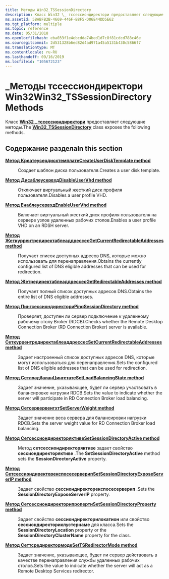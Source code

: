 ```yaml
---
title: Методы Win32_TSSessionDirectory
description: Класс Win32 \_ тссессиондиректори предоставляет следующие методы.
ms.assetid: 5BABFB2B-4669-446F-B8F5-D06E44DD5E62
ms.tgt_platform: multiple
ms.topic: reference
ms.date: 05/31/2018
ms.openlocfilehash: eba033f1e4ebcdda74bed1d7c8f81cdcd788c46e
ms.sourcegitcommit: 2d531328b6ed82d4ad971a45a5131b430c5866f7
ms.translationtype: MT
ms.contentlocale: ru-RU
ms.lasthandoff: 09/16/2019
ms.locfileid: "105672123"
---
```

# <a name="win32_tssessiondirectory-methods"></a><span data-ttu-id="5c767-103">\_Методы тссессиондиректори Win32</span><span class="sxs-lookup"><span data-stu-id="5c767-103">Win32\_TSSessionDirectory Methods</span></span>

<span data-ttu-id="5c767-104">Класс [**Win32 \_ тссессиондиректори**](win32-tssessiondirectory.md) предоставляет следующие методы.</span><span class="sxs-lookup"><span data-stu-id="5c767-104">The [**Win32\_TSSessionDirectory**](win32-tssessiondirectory.md) class exposes the following methods.</span></span>

## <a name="in-this-section"></a><span data-ttu-id="5c767-105">Содержание раздела</span><span class="sxs-lookup"><span data-stu-id="5c767-105">In this section</span></span>

<dl> <dt>

[<span data-ttu-id="5c767-106">**Метод Креатеусердисктемплате**</span><span class="sxs-lookup"><span data-stu-id="5c767-106">**CreateUserDiskTemplate method**</span></span>](createuserdisktemplate-win32-tssessiondirectory.md)
</dt> <dd>

<span data-ttu-id="5c767-107">Создает шаблон диска пользователя.</span><span class="sxs-lookup"><span data-stu-id="5c767-107">Creates a user disk template.</span></span>

</dd> <dt>

[<span data-ttu-id="5c767-108">**Метод Дисаблеусервхд**</span><span class="sxs-lookup"><span data-stu-id="5c767-108">**DisableUserVhd method**</span></span>](disableuservhd-win32-tssessiondirectory.md)
</dt> <dd>

<span data-ttu-id="5c767-109">Отключает виртуальный жесткий диск профиля пользователя.</span><span class="sxs-lookup"><span data-stu-id="5c767-109">Disables a user profile VHD.</span></span>

</dd> <dt>

[<span data-ttu-id="5c767-110">**Метод Енаблеусервхд**</span><span class="sxs-lookup"><span data-stu-id="5c767-110">**EnableUserVhd method**</span></span>](enableuservhd-win32-tssessiondirectory.md)
</dt> <dd>

<span data-ttu-id="5c767-111">Включает виртуальный жесткий диск профиля пользователя на сервере узлов удаленных рабочих столов.</span><span class="sxs-lookup"><span data-stu-id="5c767-111">Enables a user profile VHD on an RDSH server.</span></span>

</dd> <dt>

[<span data-ttu-id="5c767-112">**Метод Жеткуррентредиректаблеаддрессес**</span><span class="sxs-lookup"><span data-stu-id="5c767-112">**GetCurrentRedirectableAddresses method**</span></span>](getcurrentredirectableaddresses-win32-tssessiondirectory.md)
</dt> <dd>

<span data-ttu-id="5c767-113">Получает список доступных адресов DNS, которые можно использовать для перенаправления.</span><span class="sxs-lookup"><span data-stu-id="5c767-113">Obtains the currently configured list of DNS eligible addresses that can be used for redirection.</span></span>

</dd> <dt>

[<span data-ttu-id="5c767-114">**Метод Жетредиректаблеаддрессес**</span><span class="sxs-lookup"><span data-stu-id="5c767-114">**GetRedirectableAddresses method**</span></span>](getredirectableaddresses-win32-tssessiondirectory.md)
</dt> <dd>

<span data-ttu-id="5c767-115">Получает полный список доступных адресов DNS.</span><span class="sxs-lookup"><span data-stu-id="5c767-115">Obtains the entire list of DNS eligible addresses.</span></span>

</dd> <dt>

[<span data-ttu-id="5c767-116">**Метод Пингсессиондиректори**</span><span class="sxs-lookup"><span data-stu-id="5c767-116">**PingSessionDirectory method**</span></span>](pingsessiondirectory-win32-tssessiondirectory.md)
</dt> <dd>

<span data-ttu-id="5c767-117">Проверяет, доступен ли сервер подключение к удаленному рабочему столу Broker (RDCB).</span><span class="sxs-lookup"><span data-stu-id="5c767-117">Checks whether the Remote Desktop Connection Broker (RD Connection Broker) server is available.</span></span>

</dd> <dt>

[<span data-ttu-id="5c767-118">**Метод Сеткуррентредиректаблеаддрессес**</span><span class="sxs-lookup"><span data-stu-id="5c767-118">**SetCurrentRedirectableAddresses method**</span></span>](setcurrentredirectableaddresses-win32-tssessiondirectory.md)
</dt> <dd>

<span data-ttu-id="5c767-119">Задает настроенный список доступных адресов DNS, которые могут использоваться для перенаправления.</span><span class="sxs-lookup"><span data-stu-id="5c767-119">Sets the configured list of DNS eligible addresses that can be used for redirection.</span></span>

</dd> <dt>

[<span data-ttu-id="5c767-120">**Метод СетлоадбаланЦингстате**</span><span class="sxs-lookup"><span data-stu-id="5c767-120">**SetLoadBalancingState method**</span></span>](setloadbalancingstate-win32-tssessiondirectory.md)
</dt> <dd>

<span data-ttu-id="5c767-121">Задает значение, указывающее, будет ли сервер участвовать в балансировке нагрузки RDCB.</span><span class="sxs-lookup"><span data-stu-id="5c767-121">Sets the value to indicate whether the server will participate in RD Connection Broker load balancing.</span></span>

</dd> <dt>

[<span data-ttu-id="5c767-122">**Метод Сетсервервеигхт**</span><span class="sxs-lookup"><span data-stu-id="5c767-122">**SetServerWeight method**</span></span>](setserverweight-win32-tssessiondirectory.md)
</dt> <dd>

<span data-ttu-id="5c767-123">Задает значение веса сервера для балансировки нагрузки RDCB.</span><span class="sxs-lookup"><span data-stu-id="5c767-123">Sets the server weight value for RD Connection Broker load balancing.</span></span>

</dd> <dt>

[<span data-ttu-id="5c767-124">**Метод Сетсессиондиректоряктиве**</span><span class="sxs-lookup"><span data-stu-id="5c767-124">**SetSessionDirectoryActive method**</span></span>](win32-tssessiondirectory-setsessiondirectoryactive.md)
</dt> <dd>

<span data-ttu-id="5c767-125">Метод **сетсессиондиректоряктиве** задает свойство **сессиондиректоряктиве** .</span><span class="sxs-lookup"><span data-stu-id="5c767-125">The **SetSessionDirectoryActive** method sets the **SessionDirectoryActive** property.</span></span>

</dd> <dt>

[<span data-ttu-id="5c767-126">**Метод Сетсессиондиректорекспосесерверип**</span><span class="sxs-lookup"><span data-stu-id="5c767-126">**SetSessionDirectoryExposeServerIP method**</span></span>](win32-tssessiondirectory-setsessiondirectoryexposeserverip.md)
</dt> <dd>

<span data-ttu-id="5c767-127">Задает свойство **сессиондиректорекспосесерверип** .</span><span class="sxs-lookup"><span data-stu-id="5c767-127">Sets the **SessionDirectoryExposeServerIP** property.</span></span>

</dd> <dt>

[<span data-ttu-id="5c767-128">**Метод Сетсессиондиректорипроперти**</span><span class="sxs-lookup"><span data-stu-id="5c767-128">**SetSessionDirectoryProperty method**</span></span>](win32-tssessiondirectory-setsessiondirectoryproperty.md)
</dt> <dd>

<span data-ttu-id="5c767-129">Задает свойство **сессиондиректорилокатион** или свойство **сессиондиректориклустернаме** для класса.</span><span class="sxs-lookup"><span data-stu-id="5c767-129">Sets the **SessionDirectoryLocation** property or the **SessionDirectoryClusterName** property for the class.</span></span>

</dd> <dt>

[<span data-ttu-id="5c767-130">**Метод Сеттсредиректормоде**</span><span class="sxs-lookup"><span data-stu-id="5c767-130">**SetTSRedirectorMode method**</span></span>](settsredirectormode-win32-tssessiondirectory.md)
</dt> <dd>

<span data-ttu-id="5c767-131">Задает значение, указывающее, будет ли сервер действовать в качестве перенаправления службы удаленных рабочих столов.</span><span class="sxs-lookup"><span data-stu-id="5c767-131">Sets the value to indicate whether the server will act as a Remote Desktop Services redirector.</span></span>

</dd> </dl>

 

 




